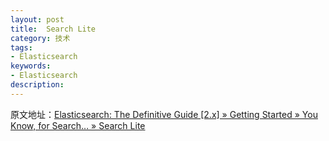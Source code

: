 ```yaml
---
layout: post
title:  Search Lite
category: 技术
tags: 
- Elasticsearch
keywords: 
- Elasticsearch 
description:
---
```

原文地址：[Elasticsearch: The Definitive Guide [2.x] » Getting Started » You Know, for Search… » Search Lite](https://www.elastic.co/guide/en/elasticsearch/guide/current/_search_lite.html)